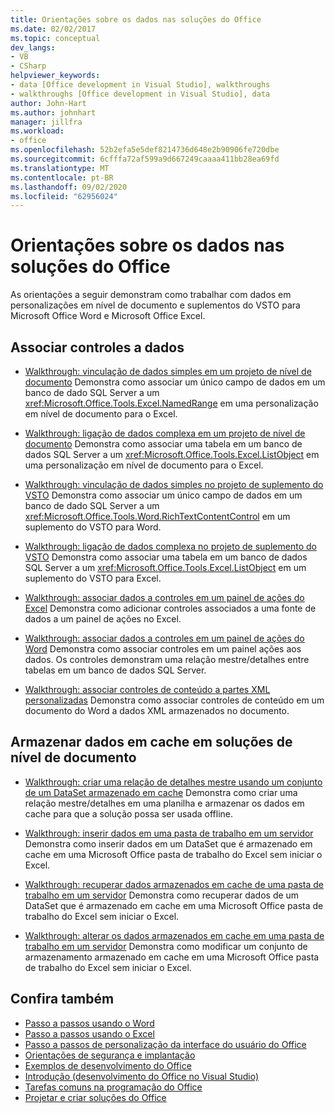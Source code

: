```yaml
---
title: Orientações sobre os dados nas soluções do Office
ms.date: 02/02/2017
ms.topic: conceptual
dev_langs:
- VB
- CSharp
helpviewer_keywords:
- data [Office development in Visual Studio], walkthroughs
- walkthroughs [Office development in Visual Studio], data
author: John-Hart
ms.author: johnhart
manager: jillfra
ms.workload:
- office
ms.openlocfilehash: 52b2efa5e5def8214736d648e2b90906fe720dbe
ms.sourcegitcommit: 6cfffa72af599a9d667249caaaa411bb28ea69fd
ms.translationtype: MT
ms.contentlocale: pt-BR
ms.lasthandoff: 09/02/2020
ms.locfileid: "62956024"
---
```

# <a name="data-in-office-solutions-walkthroughs"></a>Orientações sobre os dados nas soluções do Office
  As orientações a seguir demonstram como trabalhar com dados em personalizações em nível de documento e suplementos do VSTO para Microsoft Office Word e Microsoft Office Excel.

## <a name="bind-controls-to-data"></a>Associar controles a dados
- [Walkthrough: vinculação de dados simples em um projeto de nível de documento](../vsto/walkthrough-simple-data-binding-in-a-document-level-project.md) Demonstra como associar um único campo de dados em um banco de dado SQL Server a um <xref:Microsoft.Office.Tools.Excel.NamedRange> em uma personalização em nível de documento para o Excel.

- [Walkthrough: ligação de dados complexa em um projeto de nível de documento](../vsto/walkthrough-complex-data-binding-in-a-document-level-project.md) Demonstra como associar uma tabela em um banco de dados SQL Server a um <xref:Microsoft.Office.Tools.Excel.ListObject> em uma personalização em nível de documento para o Excel.

- [Walkthrough: vinculação de dados simples no projeto de suplemento do VSTO](../vsto/walkthrough-simple-data-binding-in-vsto-add-in-project.md) Demonstra como associar um único campo de dados em um banco de dado SQL Server a um <xref:Microsoft.Office.Tools.Word.RichTextContentControl> em um suplemento do VSTO para Word.

- [Walkthrough: ligação de dados complexa no projeto de suplemento do VSTO](../vsto/walkthrough-complex-data-binding-in-vsto-add-in-project.md) Demonstra como associar uma tabela em um banco de dados SQL Server a um <xref:Microsoft.Office.Tools.Excel.ListObject> em um suplemento do VSTO para Excel.

- [Walkthrough: associar dados a controles em um painel de ações do Excel](../vsto/walkthrough-binding-data-to-controls-on-an-excel-actions-pane.md) Demonstra como adicionar controles associados a uma fonte de dados a um painel de ações no Excel.

- [Walkthrough: associar dados a controles em um painel de ações do Word](../vsto/walkthrough-binding-data-to-controls-on-a-word-actions-pane.md) Demonstra como associar controles em um painel ações aos dados. Os controles demonstram uma relação mestre/detalhes entre tabelas em um banco de dados SQL Server.

- [Walkthrough: associar controles de conteúdo a partes XML personalizadas](../vsto/walkthrough-binding-content-controls-to-custom-xml-parts.md) Demonstra como associar controles de conteúdo em um documento do Word a dados XML armazenados no documento.

## <a name="cache-data-in-document-level-solutions"></a>Armazenar dados em cache em soluções de nível de documento
- [Walkthrough: criar uma relação de detalhes mestre usando um conjunto de um DataSet armazenado em cache](../vsto/walkthrough-creating-a-master-detail-relation-using-a-cached-dataset.md) Demonstra como criar uma relação mestre/detalhes em uma planilha e armazenar os dados em cache para que a solução possa ser usada offline.

- [Walkthrough: inserir dados em uma pasta de trabalho em um servidor](../vsto/walkthrough-inserting-data-into-a-workbook-on-a-server.md) Demonstra como inserir dados em um DataSet que é armazenado em cache em uma Microsoft Office pasta de trabalho do Excel sem iniciar o Excel.

- [Walkthrough: recuperar dados armazenados em cache de uma pasta de trabalho em um servidor](../vsto/walkthrough-retrieving-cached-data-from-a-workbook-on-a-server.md) Demonstra como recuperar dados de um DataSet que é armazenado em cache em uma Microsoft Office pasta de trabalho do Excel sem iniciar o Excel.

- [Walkthrough: alterar os dados armazenados em cache em uma pasta de trabalho em um servidor](../vsto/walkthrough-changing-cached-data-in-a-workbook-on-a-server.md) Demonstra como modificar um conjunto de armazenamento armazenado em cache em uma Microsoft Office pasta de trabalho do Excel sem iniciar o Excel.

## <a name="see-also"></a>Confira também
- [Passo a passos usando o Word](../vsto/walkthroughs-using-word.md)
- [Passo a passos usando o Excel](../vsto/walkthroughs-using-excel.md)
- [Passo a passos de personalização da interface do usuário do Office](../vsto/office-ui-customization-walkthroughs.md)
- [Orientações de segurança e implantação](../vsto/security-and-deployment-walkthroughs.md)
- [Exemplos de desenvolvimento do Office](../vsto/office-development-samples.md)
- [Introdução &#40;desenvolvimento do Office no Visual Studio&#41;](../vsto/getting-started-office-development-in-visual-studio.md)
- [Tarefas comuns na programação do Office](../vsto/common-tasks-in-office-programming.md)
- [Projetar e criar soluções do Office](../vsto/designing-and-creating-office-solutions.md)
